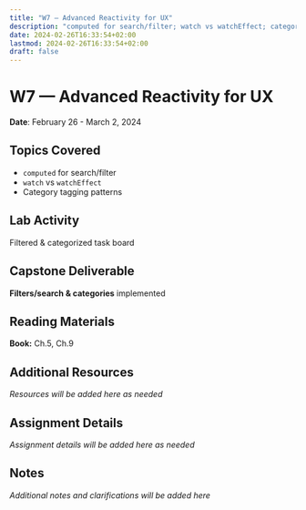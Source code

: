 ```yaml
---
title: "W7 — Advanced Reactivity for UX"
description: "computed for search/filter; watch vs watchEffect; category tagging patterns"
date: 2024-02-26T16:33:54+02:00
lastmod: 2024-02-26T16:33:54+02:00
draft: false
---
```


# W7 — Advanced Reactivity for UX

**Date**: February 26 - March 2, 2024

## Topics Covered
- `computed` for search/filter
- `watch` vs `watchEffect`
- Category tagging patterns

## Lab Activity
Filtered & categorized task board

## Capstone Deliverable
**Filters/search & categories** implemented

## Reading Materials
**Book:** Ch.5, Ch.9

## Additional Resources
*Resources will be added here as needed*

## Assignment Details
*Assignment details will be added here as needed*

## Notes
*Additional notes and clarifications will be added here*
